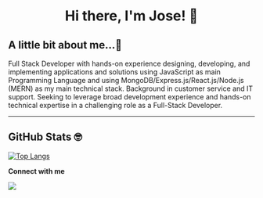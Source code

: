 <h1 align="center">Hi there, I'm Jose! 👋</h1>


## A little bit about me...🤔

Full Stack Developer with hands-on experience designing, developing, and implementing applications and solutions using JavaScript as main Programming Language and using MongoDB/Express.js/React.js/Node.js (MERN) as my main technical stack. Background in customer service and IT support. Seeking to leverage broad development experience and hands-on technical expertise in a challenging role as a Full-Stack Developer.


---

## GitHub Stats 🤓

[![Top Langs](https://github-readme-stats.vercel.app/api/top-langs/?username=josedguti&theme=radical&layout=compact)](https://github.com/anuraghazra/github-readme-stats)


<b>Connect with me</b>


[<img src="https://img.shields.io/badge/linkedin-%230077B5.svg?&style=for-the-badge&logo=linkedin&logoColor=white" />](https://www.linkedin.com/in/josedgutierrezg/)
